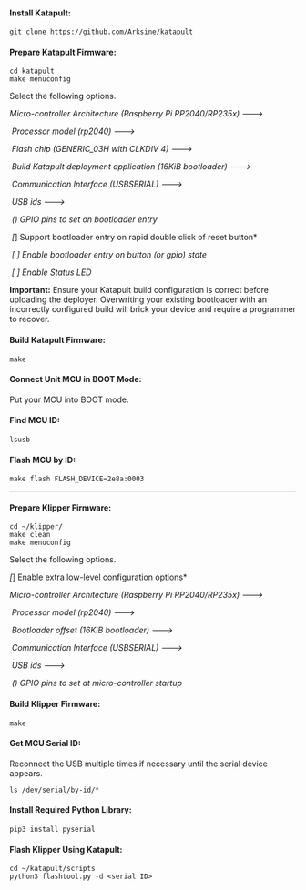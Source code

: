 #### Install Katapult:

```
git clone https://github.com/Arksine/katapult
```

#### Prepare Katapult Firmware:

```
cd katapult
make menuconfig
```

Select the following options.

*Micro-controller Architecture (Raspberry Pi RP2040/RP235x) --->*

 *Processor model (rp2040) --->*

 *Flash chip (GENERIC_03H with CLKDIV 4) --->*

 *Build Katapult deployment application (16KiB bootloader) --->*

 *Communication Interface (USBSERIAL) --->*

 *USB ids --->*

 *() GPIO pins to set on bootloader entry*

 *[*] Support bootloader entry on rapid double click of reset button*

 *[ ] Enable bootloader entry on button (or gpio) state*

 *[ ] Enable Status LED*

**Important:** Ensure your Katapult build configuration is correct before uploading the deployer. Overwriting your existing bootloader with an incorrectly configured build will brick your device and require a programmer to recover.

#### Build Katapult Firmware:

```
make
```

#### Connect Unit MCU in BOOT Mode:

Put your MCU into BOOT mode.

#### Find MCU ID:

```
lsusb
```

#### Flash MCU by ID:

```
make flash FLASH_DEVICE=2e8a:0003
```

---

#### Prepare Klipper Firmware:

```
cd ~/klipper/
make clean
make menuconfig
```

Select the following options.

*[*] Enable extra low-level configuration options*

*Micro-controller Architecture (Raspberry Pi RP2040/RP235x) --->*

 *Processor model (rp2040) --->*

 *Bootloader offset (16KiB bootloader) --->*

 *Communication Interface (USBSERIAL) --->*

 *USB ids --->*

 *() GPIO pins to set at micro-controller startup*

#### Build Klipper Firmware:

```
make
```

#### Get MCU Serial ID:

Reconnect the USB multiple times if necessary until the serial device appears.

```
ls /dev/serial/by-id/*
```

#### Install Required Python Library:

```
pip3 install pyserial
```

#### Flash Klipper Using Katapult:

```
cd ~/katapult/scripts
python3 flashtool.py -d <serial ID>
```